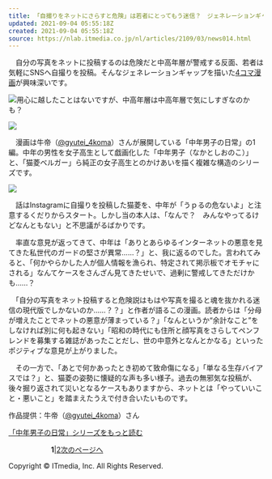 ```yaml
---
title: 「自撮りをネットにさらすと危険」は若者にとってもう迷信？　ジェネレーションギャップを描く漫画が興味深い
updated: 2021-09-04 05:55:18Z
created: 2021-09-04 05:55:18Z
source: https://nlab.itmedia.co.jp/nl/articles/2109/03/news014.html
---
```


　自分の写真をネットに投稿するのは危険だと中高年層が警戒する反面、若者は気軽にSNSへ自撮りを投稿。そんなジェネレーションギャップを描いた[4コマ漫画](https://twitter.com/gyutei_4koma/status/1430704259494907905)が興味深いです。

[![](https://image.itmedia.co.jp/nl/articles/2109/03/kutsu_210831up01.jpg)](https://image.itmedia.co.jp/l/im/nl/articles/2109/03/l_kutsu_210831up01.jpg)用心に越したことはないですが、中高年層は中高年層で気にしすぎなのかも？

[![](https://image.itmedia.co.jp/nl/articles/2105/18/matometeyomu.jpg)](https://nlab.itmedia.co.jp/nl/articles/2109/03/news014_2.html)

　漫画は牛帝（[@gyutei_4koma](https://twitter.com/gyutei_4koma)）さんが展開している「中年男子の日常」の1編。中年の男性を女子高生として戯画化した「中年男子（なかとしおのこ）」と、「猫菱ベルガー」ら純正の女子高生とのかけあいを描く複雑な構造のシリーズです。

[![](https://image.itmedia.co.jp/nl/articles/2109/03/kutsu_210831up02.jpg)](https://image.itmedia.co.jp/l/im/nl/articles/2109/03/l_kutsu_210831up02.jpg)

　話はInstagramに自撮りを投稿した猫菱を、中年が「うｐるの危ないよ」と注意するくだりからスタート。しかし当の本人は、「なんで？　みんなやってるけどなんともない」と不思議がるばかりです。

　率直な意見が返ってきて、中年は「ありとあらゆるインターネットの悪意を見てきた私世代のガードの堅さが異常……？」と、我に返るのでした。言われてみると、「何かやらかした人が個人情報を漁られ、特定されて掲示板でオモチャにされる」なんてケースをさんざん見てきたせいで、過剰に警戒してきただけかも……？

　「自分の写真をネット投稿すると危険説はもはや写真を撮ると魂を抜かれる迷信の現代版でしかないのか……？？」と作者が語るこの漫画。読者からは「分母が増えたことでネットの悪意が薄まっている？」「なんというか“余計なこと”をしなければ別に何も起きない」「昭和の時代にも住所と顔写真をさらしてペンフレンドを募集する雑誌があったことだし、世の中意外となんとかなる」といったポジティブな意見が上がりました。

　その一方で、「あとで何かあったとき初めて致命傷になる」「単なる生存バイアスでは？」と、猫菱の姿勢に懐疑的な声も多い様子。過去の無邪気な投稿が、後々掘り返されて災いとなるケースもありますから、ネットとは「やっていいこと・悪いこと」を踏まえたうえで付き合いたいものです。

作品提供：牛帝（[@gyutei_4koma](https://twitter.com/gyutei_4koma)）さん

[「中年男子の日常」シリーズをもっと読む](https://nlab.itmedia.co.jp/nl/articles/2109/03/news014_2.html)

　　　　　　**1**|[2](https://nlab.itmedia.co.jp/nl/articles/2109/03/news014_2.html)[次のページへ](https://nlab.itmedia.co.jp/nl/articles/2109/03/news014_2.html)

Copyright © ITmedia, Inc. All Rights Reserved.